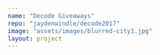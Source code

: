 ```yaml
---
name: "Decode Giveaways"
repo: "jaydenwindle/decode2017"
image: "assets/images/blurred-city1.jpg"
layout: project 
---
```

